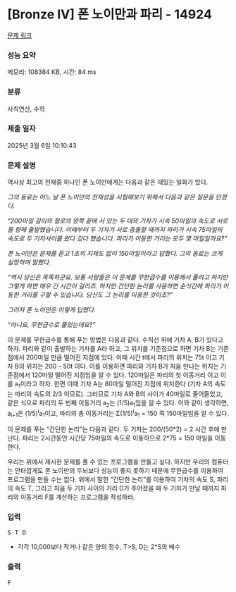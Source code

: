 # [Bronze IV] 폰 노이만과 파리 - 14924 

[문제 링크](https://www.acmicpc.net/problem/14924) 

### 성능 요약

메모리: 108384 KB, 시간: 84 ms

### 분류

사칙연산, 수학

### 제출 일자

2025년 3월 6일 10:10:43

### 문제 설명

<p>역사상 최고의 천재중 하나인 폰 노이만에게는 다음과 같은 재밌는 일화가 있다.</p>

<p><em>그의 동료는 어느 날 폰 노이만의 천재성을 시험해보기 위해서 다음과 같은 질문을 던졌다. </em></p>

<p><em>“200마일 길이의 철로의 양쪽 끝에 서 있는 두 대의 기차가 시속 50마일의 속도로 서로를 향해 출발했습니다. 이때부터 두 기차가 서로 충돌할 때까지 파리가 시속 75마일의 속도로 두 기차사이를 왔다 갔다 했습니다. 파리가 이동한 거리는 모두 몇 마일일까요?”</em></p>

<p><em>폰 노이만은 문제를 듣고 1초의 지체도 없이 150마일이라고 답했다. 그의 동료는 크게 실망하며 말했다.</em></p>

<p><em>“역시 당신은 똑똑하군요. 보통 사람들은 이 문제를 무한급수를 이용해서 풀려고 하지만 그렇게 하면 매우 긴 시간이 걸리죠. 하지만 간단한 논리를 사용하면 순식간에 파리가 이동한 거리를 구할 수 있습니다. 당신도 그 논리를 이용한 것이죠?”</em></p>

<p><em>그러자 폰 노이만은 이렇게 답했다.</em></p>

<p><em>“아니요, 무한급수로 풀었는데요?”</em></p>

<p>이 문제를 무한급수를 통해 푸는 방법은 다음과 같다.  수직선 위에 기차 A, B가 있다고 하자.  파리와 같이 출발하는 기차를 A라 하고, 그 위치를 기준점으로 하면 기차 B는 기준점에서 200마일 만큼 떨어진 지점에 있다. 이때 시간 t에서 파리의 위치는 75t 이고 기차 B의 위치는 200 – 50t 이다. 이를 이용하면 파리와 기차 B가 처음 만나는 위치는 기준점에서 120마일 떨어진 지점임을 알 수 있다.  120마일은 파리의 첫 이동거리 이고 이를 a<sub>1</sub>이라고 하자.  한편 이때 기차 A는 80마일 떨어진 지점에 위치한다 (기차 A의 속도는 파리의 속도의 2/3 이므로).  그러므로 기차 A와 B의 사이가 40마일로 줄어들었고, 같은 식으로 파리의 두 번째 이동거리 a<sub>2</sub>는 (1/5)a<sub>1</sub>임을 알 수 있다.  이와 같이 생각하면, a<sub>i+1</sub>은 (1/5)<sup>i</sup>a<sub>1</sub>이고, 파리의 총 이동거리는 Σ(1/5)<sup>i</sup>a<sub>1</sub> = 150 즉 150마일임을 알 수 있다.</p>

<p>이 문제를 푸는 “간단한 논리”는 다음과 같다.  두 기차는 200/(50*2) = 2 시간 후에 만난다.  파리는 2시간동안 시간당 75마일의 속도로 이동하므로 2*75 = 150 마일을 이동한다.</p>

<p>우리는 위에서 제시한 문제를 풀 수 있는 프로그램을 만들고 싶다. 하지만 우리의 컴퓨터는 안타깝게도 폰 노이만의 두뇌보다 성능이 좋지 못하기 때문에 무한급수를 이용하여 프로그램을 만들 수는 없다.  위에서 말한 “간단한 논리”를 이용하여 기차의 속도 S,  파리의 속도 T, 그리고 처음 두 기차 사이의 거리 D가 주어졌을 때 두 기차가 만날 때까지 파리의 이동거리 F를 계산하는 프로그램을 작성하라.</p>

### 입력 

 <pre>S T D </pre>

<ul>
	<li>각각 10,000보다 작거나 같은 양의 정수, T>S, D는 2*S의 배수</li>
</ul>

### 출력 

 <pre>F</pre>


